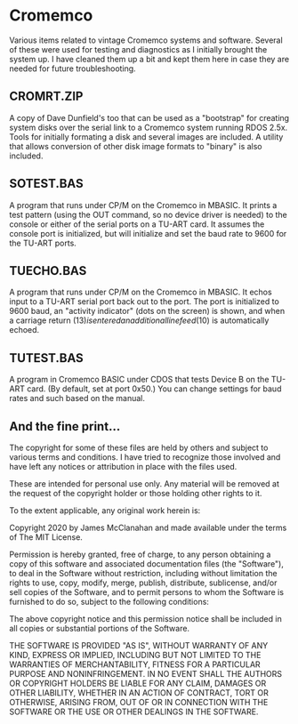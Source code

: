 # Cromemco
Various items related to vintage Cromemco systems and software. Several of these were used for testing and diagnostics as I initially brought the system up. I have cleaned them up a bit and kept them here in case they are needed for future troubleshooting.

## CROMRT.ZIP
A copy of Dave Dunfield's too that can be used as a "bootstrap" for creating system disks over the serial link to a Cromemco system running RDOS 2.5x. Tools for initially formating a disk and several images are included. A utility that allows conversion of other disk image formats to "binary" is also included.


## SOTEST.BAS
A program that runs under CP/M on the Cromemco in MBASIC. It prints a test pattern (using the OUT command, so no device driver is needed) to the console or either of the serial ports on a TU-ART card. It assumes the console port is initialized, but will initialize and set the baud rate to 9600 for the TU-ART ports.


## TUECHO.BAS
A program that runs under CP/M on the Cromemco in MBASIC. It echos input to a TU-ART serial port back out to the port. The port is initialized to 9600 baud, an "activity indicator" (dots on the screen) is shown, and when a carriage return ($13) is entered an additional line feed ($10) is automatically echoed.


## TUTEST.BAS
A program in Cromemco BASIC under CDOS that tests Device B on the TU-ART card. (By default, set at port 0x50.) You can change settings for baud rates and such based on the manual.


## And the fine print...
The copyright for some of these files are held by others and subject to various terms and conditions. I have tried to recognize those involved and have left any notices or attribution in place with the files used.

These are intended for personal use only. Any material will be removed at the request of the copyright holder or those holding other rights to it.

To the extent applicable, any original work herein is:

Copyright 2020 by James McClanahan and made available under the terms of The MIT License.

Permission is hereby granted, free of charge, to any person obtaining a copy of this software and associated documentation files (the "Software"), to deal in the Software without restriction, including without limitation the rights to use, copy, modify, merge, publish, distribute, sublicense, and/or sell copies of the Software, and to permit persons to whom the Software is furnished to do so, subject to the following conditions:

The above copyright notice and this permission notice shall be included in all copies or substantial portions of the Software.

THE SOFTWARE IS PROVIDED "AS IS", WITHOUT WARRANTY OF ANY KIND, EXPRESS OR IMPLIED, INCLUDING BUT NOT LIMITED TO THE WARRANTIES OF MERCHANTABILITY, FITNESS FOR A PARTICULAR PURPOSE AND NONINFRINGEMENT. IN NO EVENT SHALL THE AUTHORS OR COPYRIGHT HOLDERS BE LIABLE FOR ANY CLAIM, DAMAGES OR OTHER LIABILITY, WHETHER IN AN ACTION OF CONTRACT, TORT OR OTHERWISE, ARISING FROM, OUT OF OR IN CONNECTION WITH THE SOFTWARE OR THE USE OR OTHER DEALINGS IN THE SOFTWARE.
